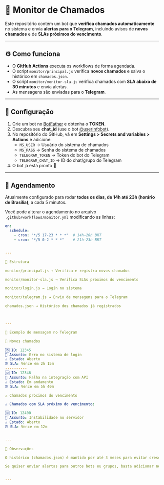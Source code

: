 # 📡 Monitor de Chamados

Este repositório contém um bot que **verifica chamados automaticamente** no sistema e envia **alertas para o Telegram**, incluindo avisos de **novos chamados** e de **SLAs próximos do vencimento**.

---

## ⚙️ Como funciona
- O **GitHub Actions** executa os workflows de forma agendada.
- O script `monitor/principal.js` verifica **novos chamados** e salva o histórico em `chamados.json`.
- O script `monitor/monitor-sla.js` verifica chamados com **SLA abaixo de 30 minutos** e envia alertas.
- As mensagens são enviadas para o **Telegram**.

---

## 🚀 Configuração

1. Crie um bot no [BotFather](https://t.me/botfather) e obtenha o **TOKEN**.
2. Descubra seu **chat_id** (use o bot [@userinfobot](https://t.me/userinfobot)).
3. No repositório do GitHub, vá em **Settings > Secrets and variables > Actions** e adicione:
   - `MS_USER` → Usuário do sistema de chamados
   - `MS_PASS` → Senha do sistema de chamados
   - `TELEGRAM_TOKEN` → Token do bot do Telegram
   - `TELEGRAM_CHAT_ID` → ID do chat/grupo do Telegram
4. O bot já está pronto 🎉

---

## 📅 Agendamento
Atualmente configurado para rodar **todos os dias, de 14h até 23h (horário de Brasília)**, a cada 5 minutos.  

Você pode alterar o agendamento no arquivo  
`.github/workflows/monitor.yml` modificando as linhas:

```yaml
on:
  schedule:
    - cron: "*/5 17-23 * * *"  # 14h–20h BRT
    - cron: "*/5 0-2 * * *"    # 21h–23h BRT


---

📂 Estrutura

monitor/principal.js → Verifica e registra novos chamados

monitor/monitor-sla.js → Verifica SLAs próximos do vencimento

monitor/login.js → Login no sistema

monitor/telegram.js → Envio de mensagens para o Telegram

chamados.json → Histórico dos chamados já registrados



---

📨 Exemplo de mensagem no Telegram

🔴 Novos chamados

🆔 ID: 12345
📌 Assunto: Erro no sistema de login
⚠️ Estado: Aberto
⏰ SLA: Vence em 2h 15m
----------
🆔 ID: 12346
📌 Assunto: Falha na integração com API
⚠️ Estado: Em andamento
⏰ SLA: Vence em 5h 40m

⚠️ Chamados próximos do vencimento

⚠️ Chamados com SLA próximo do vencimento:

🆔 ID: 12400
📌 Assunto: Instabilidade no servidor
⚠️ Estado: Aberto
⏰ SLA: Vence em 12m


---

📝 Observações

O histórico (chamados.json) é mantido por até 3 meses para evitar crescimento exagerado.

Se quiser enviar alertas para outros bots ou grupos, basta adicionar novos TELEGRAM_CHAT_ID como variáveis no GitHub Actions.


---

